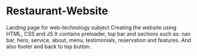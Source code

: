 # Restaurant-Website
Landing page for web-technology subject
Creating the website using HTML, CSS and JS
It contains preloader, top bar and sections such as: nav bar, hero, service, about, menu, testimonials, reservation and features. And also footer and back to top button.
